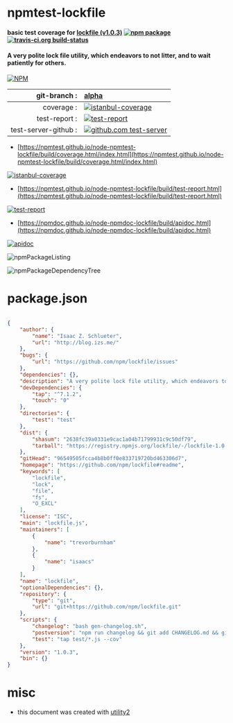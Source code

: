 # npmtest-lockfile

#### basic test coverage for  [lockfile (v1.0.3)](https://github.com/npm/lockfile#readme)  [![npm package](https://img.shields.io/npm/v/npmtest-lockfile.svg?style=flat-square)](https://www.npmjs.org/package/npmtest-lockfile) [![travis-ci.org build-status](https://api.travis-ci.org/npmtest/node-npmtest-lockfile.svg)](https://travis-ci.org/npmtest/node-npmtest-lockfile)

#### A very polite lock file utility, which endeavors to not litter, and to wait patiently for others.

[![NPM](https://nodei.co/npm/lockfile.png?downloads=true&downloadRank=true&stars=true)](https://www.npmjs.com/package/lockfile)

| git-branch : | [alpha](https://github.com/npmtest/node-npmtest-lockfile/tree/alpha)|
|--:|:--|
| coverage : | [![istanbul-coverage](https://npmtest.github.io/node-npmtest-lockfile/build/coverage.badge.svg)](https://npmtest.github.io/node-npmtest-lockfile/build/coverage.html/index.html)|
| test-report : | [![test-report](https://npmtest.github.io/node-npmtest-lockfile/build/test-report.badge.svg)](https://npmtest.github.io/node-npmtest-lockfile/build/test-report.html)|
| test-server-github : | [![github.com test-server](https://npmtest.github.io/node-npmtest-lockfile/GitHub-Mark-32px.png)](https://npmtest.github.io/node-npmtest-lockfile/build/app/index.html) | | build-artifacts : | [![build-artifacts](https://npmtest.github.io/node-npmtest-lockfile/glyphicons_144_folder_open.png)](https://github.com/npmtest/node-npmtest-lockfile/tree/gh-pages/build)|

- [https://npmtest.github.io/node-npmtest-lockfile/build/coverage.html/index.html](https://npmtest.github.io/node-npmtest-lockfile/build/coverage.html/index.html)

[![istanbul-coverage](https://npmtest.github.io/node-npmtest-lockfile/build/screenCapture.buildCi.browser.%252Ftmp%252Fbuild%252Fcoverage.lib.html.png)](https://npmtest.github.io/node-npmtest-lockfile/build/coverage.html/index.html)

- [https://npmtest.github.io/node-npmtest-lockfile/build/test-report.html](https://npmtest.github.io/node-npmtest-lockfile/build/test-report.html)

[![test-report](https://npmtest.github.io/node-npmtest-lockfile/build/screenCapture.buildCi.browser.%252Ftmp%252Fbuild%252Ftest-report.html.png)](https://npmtest.github.io/node-npmtest-lockfile/build/test-report.html)

- [https://npmdoc.github.io/node-npmdoc-lockfile/build/apidoc.html](https://npmdoc.github.io/node-npmdoc-lockfile/build/apidoc.html)

[![apidoc](https://npmdoc.github.io/node-npmdoc-lockfile/build/screenCapture.buildCi.browser.%252Ftmp%252Fbuild%252Fapidoc.html.png)](https://npmdoc.github.io/node-npmdoc-lockfile/build/apidoc.html)

![npmPackageListing](https://npmtest.github.io/node-npmtest-lockfile/build/screenCapture.npmPackageListing.svg)

![npmPackageDependencyTree](https://npmtest.github.io/node-npmtest-lockfile/build/screenCapture.npmPackageDependencyTree.svg)



# package.json

```json

{
    "author": {
        "name": "Isaac Z. Schlueter",
        "url": "http://blog.izs.me/"
    },
    "bugs": {
        "url": "https://github.com/npm/lockfile/issues"
    },
    "dependencies": {},
    "description": "A very polite lock file utility, which endeavors to not litter, and to wait patiently for others.",
    "devDependencies": {
        "tap": "^7.1.2",
        "touch": "0"
    },
    "directories": {
        "test": "test"
    },
    "dist": {
        "shasum": "2638fc39a0331e9cac1a04b71799931c9c50df79",
        "tarball": "https://registry.npmjs.org/lockfile/-/lockfile-1.0.3.tgz"
    },
    "gitHead": "96549505fcca4b8b0ff0e833719720bd463306d7",
    "homepage": "https://github.com/npm/lockfile#readme",
    "keywords": [
        "lockfile",
        "lock",
        "file",
        "fs",
        "O_EXCL"
    ],
    "license": "ISC",
    "main": "lockfile.js",
    "maintainers": [
        {
            "name": "trevorburnham"
        },
        {
            "name": "isaacs"
        }
    ],
    "name": "lockfile",
    "optionalDependencies": {},
    "repository": {
        "type": "git",
        "url": "git+https://github.com/npm/lockfile.git"
    },
    "scripts": {
        "changelog": "bash gen-changelog.sh",
        "postversion": "npm run changelog && git add CHANGELOG.md && git commit -m 'update changelog - '${npm_package_version}",
        "test": "tap test/*.js --cov"
    },
    "version": "1.0.3",
    "bin": {}
}
```



# misc
- this document was created with [utility2](https://github.com/kaizhu256/node-utility2)
